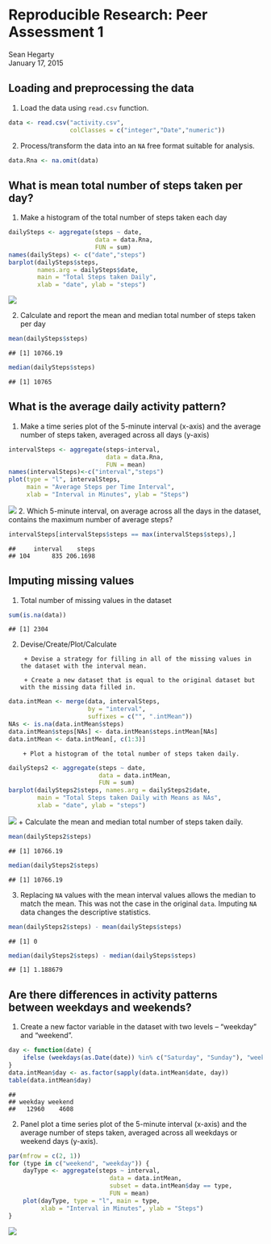 # Reproducible Research: Peer Assessment 1
Sean Hegarty  
January 17, 2015  


## Loading and preprocessing the data
1. Load the data using `read.csv` function.

```r
data <- read.csv("activity.csv", 
                 colClasses = c("integer","Date","numeric"))
```
2. Process/transform the data into an `NA` free format suitable for analysis.

```r
data.Rna <- na.omit(data)
```

## What is mean total number of steps taken per day?
1. Make a histogram of the total number of steps taken each day


```r
dailySteps <- aggregate(steps ~ date, 
                        data = data.Rna, 
                        FUN = sum)
names(dailySteps) <- c("date","steps")
barplot(dailySteps$steps, 
        names.arg = dailySteps$date, 
        main = "Total Steps taken Daily",
        xlab = "date", ylab = "steps")
```

![](./PA1_template_files/figure-html/unnamed-chunk-3-1.png) 

2. Calculate and report the mean and median total number of steps taken per day

```r
mean(dailySteps$steps)
```

```
## [1] 10766.19
```

```r
median(dailySteps$steps)
```

```
## [1] 10765
```


## What is the average daily activity pattern?
1. Make a time series plot of the 5-minute interval (x-axis) and the average number of steps taken, averaged across all days (y-axis)

```r
intervalSteps <- aggregate(steps~interval, 
                           data = data.Rna, 
                           FUN = mean)
names(intervalSteps)<-c("interval","steps")
plot(type = "l", intervalSteps, 
     main = "Average Steps per Time Interval",
     xlab = "Interval in Minutes", ylab = "Steps")
```

![](./PA1_template_files/figure-html/unnamed-chunk-5-1.png) 
2. Which 5-minute interval, on average across all the days in the dataset, contains the maximum number of average steps?

```r
intervalSteps[intervalSteps$steps == max(intervalSteps$steps),]
```

```
##     interval    steps
## 104      835 206.1698
```


## Imputing missing values
1. Total number of missing values in the dataset

```r
sum(is.na(data))
```

```
## [1] 2304
```
2. Devise/Create/Plot/Calculate

        + Devise a strategy for filling in all of the missing values in the dataset with the interval mean. 
        
        + Create a new dataset that is equal to the original dataset but with the missing data filled in.

```r
data.intMean <- merge(data, intervalSteps, 
                      by = "interval", 
                      suffixes = c("", ".intMean"))
NAs <- is.na(data.intMean$steps)
data.intMean$steps[NAs] <- data.intMean$steps.intMean[NAs]
data.intMean <- data.intMean[, c(1:3)]
```
        + Plot a histogram of the total number of steps taken daily. 

```r
dailySteps2 <- aggregate(steps ~ date, 
                         data = data.intMean, 
                         FUN = sum)
barplot(dailySteps2$steps, names.arg = dailySteps2$date,
        main = "Total Steps taken Daily with Means as NAs",
        xlab = "date", ylab = "steps")
```

![](./PA1_template_files/figure-html/unnamed-chunk-9-1.png) 
        + Calculate the mean and median total number of steps taken daily.

```r
mean(dailySteps2$steps)
```

```
## [1] 10766.19
```

```r
median(dailySteps2$steps)
```

```
## [1] 10766.19
```
3. Replacing `NA` values with the mean interval values allows the median to match the mean. This was not the case in the original `data`. Imputing `NA` data changes the descriptive statistics.

```r
mean(dailySteps2$steps) - mean(dailySteps$steps)
```

```
## [1] 0
```

```r
median(dailySteps2$steps) - median(dailySteps$steps)
```

```
## [1] 1.188679
```

## Are there differences in activity patterns between weekdays and weekends?

1. Create a new factor variable in the dataset with two levels – “weekday” and “weekend”.

```r
day <- function(date) {
    ifelse (weekdays(as.Date(date)) %in% c("Saturday", "Sunday"), "weekend", "weekday")
}
data.intMean$day <- as.factor(sapply(data.intMean$date, day))
table(data.intMean$day)
```

```
## 
## weekday weekend 
##   12960    4608
```
2. Panel plot a time series plot of the 5-minute interval (x-axis) and the average number of steps taken, averaged across all weekdays or weekend days (y-axis).

```r
par(mfrow = c(2, 1))
for (type in c("weekend", "weekday")) {
    dayType <- aggregate(steps ~ interval, 
                            data = data.intMean, 
                            subset = data.intMean$day == type, 
                            FUN = mean)
    plot(dayType, type = "l", main = type, 
         xlab = "Interval in Minutes", ylab = "Steps")
}
```

![](./PA1_template_files/figure-html/unnamed-chunk-13-1.png) 
